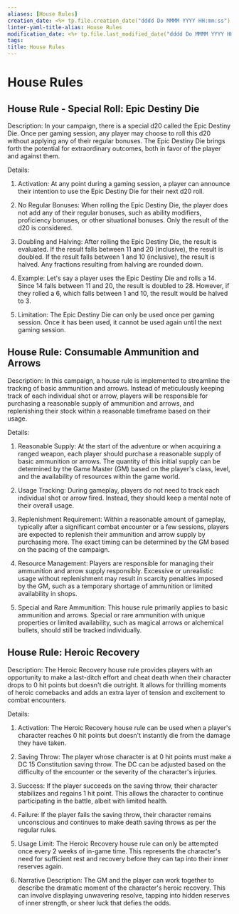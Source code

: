 ```yaml
---
aliases: [House Rules]
creation_date: <%+ tp.file.creation_date("dddd Do MMMM YYYY HH:mm:ss") %>
linter-yaml-title-alias: House Rules
modification_date: <%+ tp.file.last_modified_date("dddd Do MMMM YYYY HH:mm:ss") %>
tags: 
title: House Rules
---
```

# House Rules
## House Rule - Special Roll: Epic Destiny Die

Description: In your campaign, there is a special d20 called the Epic Destiny Die. Once per gaming session, any player may choose to roll this d20 without applying any of their regular bonuses. The Epic Destiny Die brings forth the potential for extraordinary outcomes, both in favor of the player and against them.

Details:

1. Activation: At any point during a gaming session, a player can announce their intention to use the Epic Destiny Die for their next d20 roll.
    
2. No Regular Bonuses: When rolling the Epic Destiny Die, the player does not add any of their regular bonuses, such as ability modifiers, proficiency bonuses, or other situational bonuses. Only the result of the d20 is considered.
    
3. Doubling and Halving: After rolling the Epic Destiny Die, the result is evaluated. If the result falls between 11 and 20 (inclusive), the result is doubled. If the result falls between 1 and 10 (inclusive), the result is halved. Any fractions resulting from halving are rounded down.
    
4. Example: Let's say a player uses the Epic Destiny Die and rolls a 14. Since 14 falls between 11 and 20, the result is doubled to 28. However, if they rolled a 6, which falls between 1 and 10, the result would be halved to 3.
    
5. Limitation: The Epic Destiny Die can only be used once per gaming session. Once it has been used, it cannot be used again until the next gaming session.


## House Rule: Consumable Ammunition and Arrows

Description: In this campaign, a house rule is implemented to streamline the tracking of basic ammunition and arrows. Instead of meticulously keeping track of each individual shot or arrow, players will be responsible for purchasing a reasonable supply of ammunition and arrows, and replenishing their stock within a reasonable timeframe based on their usage.

Details:

1. Reasonable Supply: At the start of the adventure or when acquiring a ranged weapon, each player should purchase a reasonable supply of basic ammunition or arrows. The quantity of this initial supply can be determined by the Game Master (GM) based on the player's class, level, and the availability of resources within the game world.
    
2. Usage Tracking: During gameplay, players do not need to track each individual shot or arrow fired. Instead, they should keep a mental note of their overall usage.
    
3. Replenishment Requirement: Within a reasonable amount of gameplay, typically after a significant combat encounter or a few sessions, players are expected to replenish their ammunition and arrow supply by purchasing more. The exact timing can be determined by the GM based on the pacing of the campaign.
    
4. Resource Management: Players are responsible for managing their ammunition and arrow supply responsibly. Excessive or unrealistic usage without replenishment may result in scarcity penalties imposed by the GM, such as a temporary shortage of ammunition or limited availability in shops.
    
5. Special and Rare Ammunition: This house rule primarily applies to basic ammunition and arrows. Special or rare ammunition with unique properties or limited availability, such as magical arrows or alchemical bullets, should still be tracked individually.

## House Rule: Heroic Recovery

Description: The Heroic Recovery house rule provides players with an opportunity to make a last-ditch effort and cheat death when their character drops to 0 hit points but doesn't die outright. It allows for thrilling moments of heroic comebacks and adds an extra layer of tension and excitement to combat encounters.

Details:

1. Activation: The Heroic Recovery house rule can be used when a player's character reaches 0 hit points but doesn't instantly die from the damage they have taken.
    
2. Saving Throw: The player whose character is at 0 hit points must make a DC 15 Constitution saving throw. The DC can be adjusted based on the difficulty of the encounter or the severity of the character's injuries.
    
3. Success: If the player succeeds on the saving throw, their character stabilizes and regains 1 hit point. This allows the character to continue participating in the battle, albeit with limited health.
    
4. Failure: If the player fails the saving throw, their character remains unconscious and continues to make death saving throws as per the regular rules.
    
5. Usage Limit: The Heroic Recovery house rule can only be attempted once every 2 weeks of in-game time. This represents the character's need for sufficient rest and recovery before they can tap into their inner reserves again.
    
6. Narrative Description: The GM and the player can work together to describe the dramatic moment of the character's heroic recovery. This can involve displaying unwavering resolve, tapping into hidden reserves of inner strength, or sheer luck that defies the odds.
